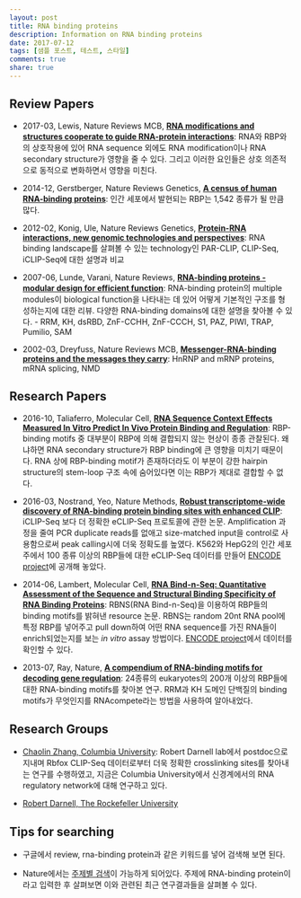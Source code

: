 ```yaml
---
layout: post
title: RNA binding proteins
description: Information on RNA binding proteins
date: 2017-07-12
tags: [샘플 포스트, 테스트, 스타일]
comments: true
share: true
---
```



Review Papers
-----

* 2017-03, Lewis, Nature Reviews MCB, [**RNA modifications and structures cooperate to guide RNA-protein interactions**](https://www.nature.com/nrm/journal/v18/n3/full/nrm.2016.163.html): RNA와 RBP와의 상호작용에 있어 RNA sequence 외에도 RNA modification이나 RNA secondary structure가 영향을 줄 수 있다. 그리고 이러한 요인들은 상호 의존적으로 동적으로 변화하면서 영향을 미친다.

* 2014-12, Gerstberger, Nature Reviews Genetics, [**A census of human RNA-binding proteins**](https://www.nature.com/nrg/journal/v15/n12/abs/nrg3813.html): 인간 세포에서 발현되는 RBP는 1,542 종류가 될 만큼 많다.

* 2012-02, Konig, Ule, Nature Reviews Genetics, [**Protein-RNA interactions, new genomic technologies and perspectives**](https://www.nature.com/nrg/journal/v13/n2/full/nrg3141.html): RNA binding landscape를 살펴볼 수 있는 technology인 PAR-CLIP, CLIP-Seq, iCLIP-Seq에 대한 설명과 비교

* 2007-06, Lunde, Varani, Nature Reviews, [**RNA-binding proteins - modular design for efficient function**](http://www.nature.com/nrm/journal/v8/n6/abs/nrm2178.html): RNA-binding protein의 multiple modules이 biological function을 나타내는 데 있어 어떻게 기본적인 구조를 형성하는지에 대한 리뷰. 다양한 RNA-binding domains에 대한 설명을 찾아볼 수 있다. - RRM, KH, dsRBD, ZnF-CCHH, ZnF-CCCH, S1, PAZ, PIWI, TRAP, Pumilio, SAM

* 2002-03, Dreyfuss, Nature Reviews MCB, [**Messenger-RNA-binding proteins and the messages they carry**](http://www.nature.com/nrm/journal/v3/n3/full/nrm760.html): HnRNP and mRNP proteins, mRNA splicing, NMD


Research Papers
-----

* 2016-10, Taliaferro, Molecular Cell, [**RNA Sequence Context Effects Measured In Vitro Predict In Vivo Protein Binding and Regulation**](https://doi.org/10.1016/j.molcel.2016.08.035): RBP-binding motifs 중 대부분이 RBP에 의해 결합되지 않는 현상이 종종 관찰된다. 왜냐하면 RNA secondary structure가 RBP binding에 큰 영향을 미치기 때문이다. RNA 상에 RBP-binding motif가 존재하더라도 이 부분이 강한 hairpin structure의 stem-loop 구조 속에 숨어있다면 이는 RBP가 제대로 결합할 수 없다.

* 2016-03, Nostrand, Yeo, Nature Methods, [**Robust transcriptome-wide discovery of RNA-binding protein binding sites with enhanced CLIP**](http://www.nature.com/nmeth/journal/v13/n6/full/nmeth.3810.html): iCLIP-Seq 보다 더 정확한 eCLIP-Seq 프로토콜에 관한 논문. Amplification 과정을 줄여 PCR duplicate reads를 없애고 size-matched input을 control로 사용함으로써 peak calling시에 더욱 정확도를 높였다. K562와 HepG2의 인간 세포주에서 100 종류 이상의 RBP들에 대한 eCLIP-Seq 데이터를 만들어 [ENCODE project](https://www.encodeproject.org/matrix/?type=Experiment&assay_title=eCLIP&biosample_type=immortalized+cell+line)에 공개해 놓았다.

* 2014-06, Lambert, Molecular Cell, [**RNA Bind-n-Seq: Quantitative Assessment of the Sequence and Structural Binding Specificity of RNA Binding Proteins**](http://www.cell.com/molecular-cell/fulltext/S1097-2765(14)00327-X): RBNS(RNA Bind-n-Seq)을 이용하여 RBP들의 binding motifs를 밝혀낸 resource 논문. RBNS는 random 20nt RNA pool에 특정 RBP를 넣어주고 pull down하여 어떤 RNA sequence를 가진 RNA들이 enrich되었는지를 보는 *in vitro* assay 방법이다. [ENCODE project](https://www.encodeproject.org/search/?type=Experiment&assay_title=RNA+Bind-n-Seq&limit=all)에서 데이터를 확인할 수 있다.

* 2013-07, Ray, Nature, [**A compendium of RNA-binding motifs for decoding gene regulation**](https://www.nature.com/nature/journal/v499/n7457/full/nature12311.html): 24종류의 eukaryotes의 200개 이상의 RBP들에 대한 RNA-binding motifs를 찾아본 연구. RRM과 KH 도메인 단백질의 binding motifs가 무엇인지를 RNAcompete라는 방법을 사용하여 알아내었다.

Research Groups
-----

* [Chaolin Zhang, Columbia University](https://zhanglab.c2b2.columbia.edu): Robert Darnell lab에서 postdoc으로 지내며 Rbfox CLIP-Seq 데이터로부터 더욱 정확한 crosslinking sites를 찾아내는 연구를 수행하였고, 지금은 Columbia University에서 신경계에서의 RNA regulatory network에 대해 연구하고 있다. 

* [Robert Darnell, The Rockefeller University](http://lab.rockefeller.edu/darnell/)


Tips for searching
-----

* 구글에서 review, rna-binding protein과 같은 키워드를 넣어 검색해 보면 된다.

* Nature에서는 [주제별 검색](https://www.nature.com/subjects)이 가능하게 되어있다. 주제에 RNA-binding protein이라고 입력한 후 살펴보면 이와 관련된 최근 연구결과들을 살펴볼 수 있다.
